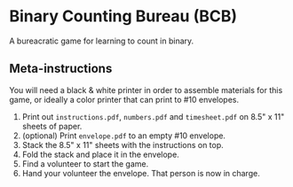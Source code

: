 Binary Counting Bureau (BCB)
============================

A bureacratic game for learning to count in binary.

Meta-instructions
-----------------

You will need a black & white printer in order to assemble materials for this game, or ideally a color printer that can print to #10 envelopes.

1. Print out `instructions.pdf`, `numbers.pdf` and `timesheet.pdf` on 8.5" x 11" sheets of paper.
2. (optional) Print `envelope.pdf` to an empty #10 envelope.
3. Stack the 8.5" x 11" sheets with the instructions on top.
4. Fold the stack and place it in the envelope.
5. Find a volunteer to start the game.
6. Hand your volunteer the envelope. That person is now in charge.